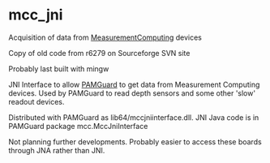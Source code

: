 # mcc_jni

Acquisition of data from [MeasurementComputing](https://www.measurementsystems.co.uk/measurement-computing)
devices

Copy of old code from r6279 on Sourceforge SVN site

Probably last built with mingw

JNI Interface to allow [PAMGuard](http://www.pamguard.org) to get data from 
Measurement Computing devices. Used by PAMGuard to read depth sensors and 
some other 'slow' readout devices. 

Distributed with PAMGuard as lib64/mccjniinterface.dll. JNI Java code is in
PAMGuard package mcc.MccJniInterface

Not planning further developments. Probably easier to access these boards
through JNA rather than JNI. 